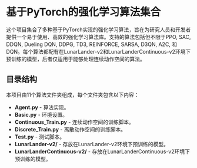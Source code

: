 # 基于PyTorch的强化学习算法集合

这个项目集合了多种基于PyTorch实现的强化学习算法，旨在为研究人员和开发者提供一个易于使用、高效的强化学习算法库。支持的算法包括但不限于PPO, SAC, DDQN, Dueling DQN, DDPG, TD3, REINFORCE, SARSA, D3QN, A2C, 和DQN。每个算法都配有在LunarLander-v2和LunarLanderContinuous-v2环境下预训练的模型，后者仅适用于能够处理连续动作空间的算法。

## 目录结构

本项目由11个算法文件夹组成，每个文件夹包含以下内容：

- **Agent.py** - 算法实现。
- **Basic.py** - 环境设置。
- **Continuous_Train.py** - 连续动作空间的训练脚本。
- **Discrete_Train.py** - 离散动作空间的训练脚本。
- **Test.py** - 测试脚本。
- **LunarLander-v2/** - 存放在LunarLander-v2环境下预训练的模型。
- **LunarLanderContinuous-v2/** - 存放在LunarLanderContinuous-v2环境下预训练的模型。
